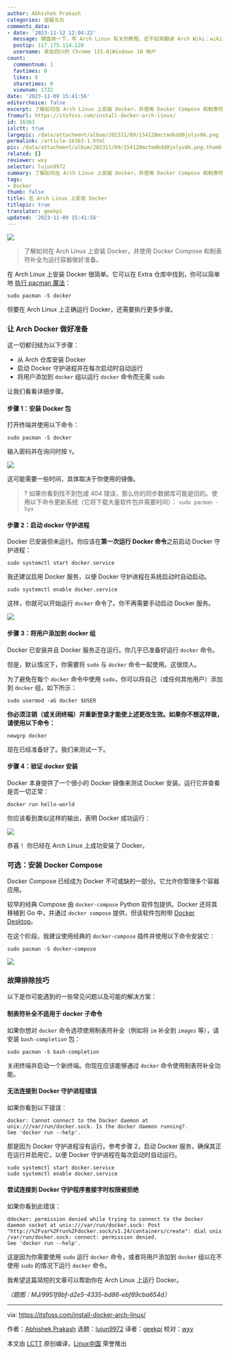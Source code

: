 ```yaml
---
author: Abhishek Prakash
categories: 容器与云
comments_data:
- date: '2023-11-12 12:04:22'
  message: 键盘侠一下，写 Arch Linux 有关的教程，还不如来翻译 Arch Wiki：wiki.archlinux.org
  postip: 117.175.114.120
  username: 来自四川的 Chrome 115.0|Windows 10 用户
count:
  commentnum: 1
  favtimes: 0
  likes: 0
  sharetimes: 0
  viewnum: 1732
date: '2023-11-09 15:41:56'
editorchoice: false
excerpt: 了解如何在 Arch Linux 上安装 Docker，并使用 Docker Compose 和制表符补全为运行容器做好准备。
fromurl: https://itsfoss.com/install-docker-arch-linux/
id: 16363
islctt: true
largepic: /data/attachment/album/202311/09/154128mctmdkdd0jolyv0k.png
permalink: /article-16363-1.html
pic: /data/attachment/album/202311/09/154128mctmdkdd0jolyv0k.png.thumb.jpg
related: []
reviewer: wxy
selector: lujun9972
summary: 了解如何在 Arch Linux 上安装 Docker，并使用 Docker Compose 和制表符补全为运行容器做好准备。
tags:
- Docker
thumb: false
title: 在 Arch Linux 上安装 Docker
titlepic: true
translator: geekpi
updated: '2023-11-09 15:41:56'
---
```


![](/data/attachment/album/202311/09/154128mctmdkdd0jolyv0k.png)



> 
> 了解如何在 Arch Linux 上安装 Docker，并使用 Docker Compose 和制表符补全为运行容器做好准备。
> 
> 
> 


在 Arch Linux 上安装 Docker 很简单。它可以在 Extra 仓库中找到，你可以简单地 [执行 pacman 魔法](https://itsfoss.com/pacman-command/)：



```
sudo pacman -S docker

```

但要在 Arch Linux 上正确运行 Docker，还需要执行更多步骤。


### 让 Arch Docker 做好准备


这一切都归结为以下步骤：


* 从 Arch 仓库安装 Docker
* 启动 Docker 守护进程并在每次启动时自动运行
* 将用户添加到 `docker` 组以运行 `docker` 命令而无需 `sudo`


让我们看看详细步骤。


#### 步骤 1：安装 Docker 包


打开终端并使用以下命令：



```
sudo pacman -S docker

```

输入密码并在询问时按 `Y`。


![](/data/attachment/album/202311/09/154156d510mluaho77kog0.png)


这可能需要一些时间，具体取决于你使用的镜像。



> 
> ? 如果你看到找不到包或 404 错误，那么你的同步数据库可能是旧的。使用以下命令更新系统（它将下载大量软件包并需要时间）： `sudo pacman -Syu`
> 
> 
> 


#### 步骤 2：启动 docker 守护进程


Docker 已安装但未运行。你应该在**第一次运行 Docker 命令**之前启动 Docker 守护进程：



```
sudo systemctl start docker.service

```

我还建议启用 Docker 服务，以便 Docker 守护进程在系统启动时自动启动。



```
sudo systemctl enable docker.service

```

这样，你就可以开始运行 `docker` 命令了。你不再需要手动启动 Docker 服务。


![](/data/attachment/album/202311/09/154156e8ufewhn8m9uanhd.png)


#### 步骤 3：将用户添加到 docker 组


Docker 已安装并且 Docker 服务正在运行。你几乎已准备好运行 `docker` 命令。


但是，默认情况下，你需要将 `sudo` 与 `docker` 命令一起使用。这很烦人。


为了避免在每个 `docker` 命令中使用 `sudo`，你可以将自己（或任何其他用户）添加到 `docker` 组，如下所示：



```
sudo usermod -aG docker $USER

```

**你必须注销（或关闭终端）并重新登录才能使上述更改生效。如果你不想这样做，请使用以下命令：**



```
newgrp docker

```

现在已经准备好了。我们来测试一下。


#### 步骤 4：验证 docker 安装


Docker 本身提供了一个很小的 Docker 镜像来测试 Docker 安装。运行它并查看是否一切正常：



```
docker run hello-world

```

你应该看到类似这样的输出，表明 Docker 成功运行：


![](/data/attachment/album/202311/09/154157enosbzo4d494b9ze.png)


恭喜！ 你已经在 Arch Linux 上成功安装了 Docker。


### 可选：安装 Docker Compose


Docker Compose 已经成为 Docker 不可或缺的一部分。它允许你管理多个容器应用。


较早的经典 Compose 由 `docker-compose` Python 软件包提供。Docker 还将其移植到 Go 中，并通过 `docker compose` 提供，但该软件包附带 [Docker Desktop](https://www.docker.com/products/docker-desktop/)。


在这个阶段，我建议使用经典的 `docker-compose` 插件并使用以下命令安装它：



```
sudo pacman -S docker-compose

```

![](/data/attachment/album/202311/09/154158kj8z8omkzyid878m.png)


### 故障排除技巧


以下是你可能遇到的一些常见问题以及可能的解决方案：


#### 制表符补全不适用于 docker 子命令


如果你想对 `docker` 命令选项使用制表符补全（例如将 `im` 补全到 `images` 等），请安装 `bash-completion` 包：



```
sudo pacman -S bash-completion

```

关闭终端并启动一个新终端。你现在应该能够通过 `docker` 命令使用制表符补全功能。


#### 无法连接到 Docker 守护进程错误


如果你看到以下错误：



```
docker: Cannot connect to the Docker daemon at unix:///var/run/docker.sock. Is the docker daemon running?.
See 'docker run --help'.

```

那是因为 Docker 守护进程没有运行。参考步骤 2，启动 Docker 服务，确保其正在运行并启用它，以便 Docker 守护进程在每次启动时自动运行。



```
sudo systemctl start docker.service
sudo systemctl enable docker.service

```

#### 尝试连接到 Docker 守护程序套接字时权限被拒绝


如果你看到此错误：



```
ddocker: permission denied while trying to connect to the Docker daemon socket at unix:///var/run/docker.sock: Post "http://%2Fvar%2Frun%2Fdocker.sock/v1.24/containers/create": dial unix /var/run/docker.sock: connect: permission denied.
See 'docker run --help'.

```

这是因为你需要使用 `sudo` 运行 `docker` 命令，或者将用户添加到 `docker` 组以在不使用 `sudo` 的情况下运行 `docker` 命令。


我希望这篇简短的文章可以帮助你在 Arch Linux 上运行 Docker。


*（题图：MJ/9951f8bf-d2e5-4335-bd86-ebf89cba654d）*




---


via: <https://itsfoss.com/install-docker-arch-linux/>


作者：[Abhishek Prakash](https://itsfoss.com/author/abhishek/) 选题：[lujun9972](https://github.com/lujun9972) 译者：[geekpi](https://github.com/geekpi) 校对：[wxy](https://github.com/wxy)


本文由 [LCTT](https://github.com/LCTT/TranslateProject) 原创编译，[Linux中国](https://linux.cn/) 荣誉推出